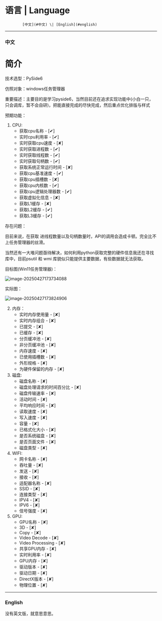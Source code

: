 # 语言 | Language

 			[中文](#中文) \| [English](#english) 







---

### 中文

# 简介



技术选型：PySide6

仿照对象：windows任务管理器

重要描述：主要目的是学习pyside6，当然目前还在追求实现功能中(小白一只，只会调库，暂不会自研)，把能直接完成的尽快完成，然后重点优化排版与样式



预期功能：

1. CPU:
   - 获取cpu名称 - [&#10004;] 
   - 实时cpu利用率 - [&#10004;]
   - 实时获取cpu速度 - [&#10008;]
   - 实时获取进程数 - [&#10004;]
   - 实时获取线程数 - [&#10004;]
   - 实时获取句柄数 - [&#10004;]
   - 获取系统正常运行时间 - [&#10008;]
   - 获取cpu基准速度 - [&#10004;]
   - 获取cpu插槽数 - [&#10008;]
   - 获取cpu内核数 - [&#10004;]
   - 获取cpu逻辑处理器数 - [&#10004;]
   - 获取虚拟化信息 - [&#10008;]
   - 获取L1缓存 - [&#10008;]
   - 获取L2缓存 - [&#10004;]
   - 获取L3缓存 - [&#10004;]

存在问题：

目前来说，在获取 进线程数量以及句柄数量时，API的调用会造成卡顿。完全比不上任务管理器的丝滑。

当然还有一大堆问题亟待解决，如何利用python获取完整的硬件信息我还在寻找库中，目前psutil 和 wmi 库貌似只能提供主要数据，有些数据就无法获取。





目标图(Win11任务管理器)：

![image-20250427173734088](C:\Users\yunan\AppData\Roaming\Typora\typora-user-images\image-20250427173734088.png)

实际图：

![image-20250427173824906](C:\Users\yunan\AppData\Roaming\Typora\typora-user-images\image-20250427173824906.png)

2. 内存：
   - 实时内存使用量 - [&#10008;]	
   - 实时内存组合 - [&#10008;]
   - 已提交 - [&#10008;]
   - 已缓存 - [&#10008;]
   - 分页缓冲池 - [&#10008;]
   - 非分页缓冲池 - [&#10008;]
   - 内存速度 - [&#10008;]
   - 已使用插槽数 - [&#10008;]
   - 外形规格 - [&#10008;]
   - 为硬件保留的内存 - [&#10008;]
3. 磁盘:
   - 磁盘名称 - [&#10008;]
   - 磁盘处理请求的时间百分比 - [&#10008;]
   - 磁盘传输速率 - [&#10008;]
   - 活动时间 - [&#10008;]
   - 平均响应时间 - [&#10008;]
   - 读取速度 - [&#10008;]
   - 写入速度 - [&#10008;]
   - 容量 - [&#10008;]
   - 已格式化大小 - [&#10008;]
   - 是否系统磁盘 - [&#10008;]
   - 是否页面文件 - [&#10008;]
   - 磁盘类型 - [&#10008;]
4. WIFI:
   - 网卡名称 - [&#10008;]
   - 吞吐量 - [&#10008;]
   - 发送 - [&#10008;]
   - 接收 - [&#10008;]
   - 适配器名称 - [&#10008;]
   - SSID - [&#10008;]
   - 连接类型 - [&#10008;]
   - IPV4 - [&#10008;]
   - IPV6 - [&#10008;]
   - 信号强度 - [&#10008;]
5. GPU:
   - GPU名称 - [&#10008;]
   - 3D - [&#10008;]
   - Copy - [&#10008;]
   - Video Decode - [&#10008;]
   - Video Processing - [&#10008;]
   - 共享GPU内存 - [&#10008;]
   - 实时利用率 - [&#10008;]
   - GPU内存 - [&#10008;]
   - 驱动版本 - [&#10008;]
   - 驱动日期 - [&#10008;]
   - DirectX版本 - [&#10008;]
   - 物理位置 - [&#10008;]













---

### English



没有英文版，就意思意思。